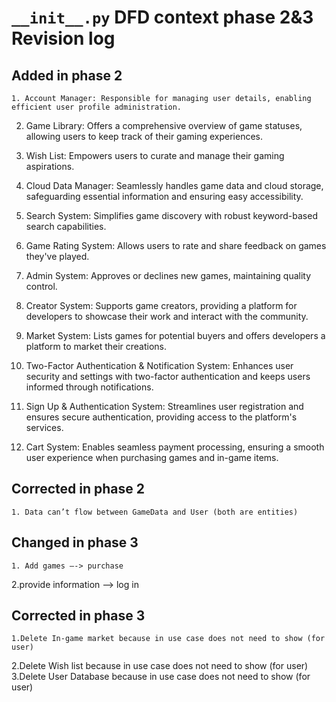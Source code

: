 # `__init__.py` DFD context phase 2&3 Revision log

## Added in phase 2

	1. Account Manager: Responsible for managing user details, enabling efficient user profile administration.

 2. Game Library: Offers a comprehensive overview of game statuses, allowing users to keep track of their gaming experiences.

 3. Wish List: Empowers users to curate and manage their gaming aspirations.

 4. Cloud Data Manager: Seamlessly handles game data and cloud storage, safeguarding essential information and ensuring easy accessibility.

 5. Search System: Simplifies game discovery with robust keyword-based search capabilities.

 6. Game Rating System: Allows users to rate and share feedback on games they've played.

 7. Admin System: Approves or declines new games, maintaining quality control.

 8. Creator System: Supports game creators, providing a platform for developers to showcase their work and interact with the community.

 9. Market System: Lists games for potential buyers and offers developers a platform to market their creations.

 10. Two-Factor Authentication & Notification System: Enhances user security and settings with two-factor authentication and keeps users informed through notifications.

 11. Sign Up & Authentication System: Streamlines user registration and ensures secure authentication, providing access to the platform's services.

 12. Cart System: Enables seamless payment processing, ensuring a smooth user experience when purchasing games and in-game items.

## Corrected in phase 2

	1. Data can’t flow between GameData and User (both are entities)

## Changed in phase 3

	1. Add games —-> purchase
 2.provide information —-> log in

## Corrected in phase 3

	1.Delete In-game market because in use case does not need to show (for user)
 2.Delete Wish list  because in use case does not need to show (for user)
 3.Delete User Database  because in use case does not need to show (for user)

